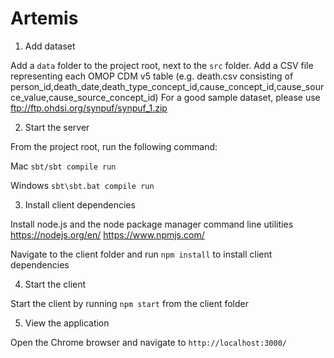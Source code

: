 # Artemis

1) Add dataset

Add a `data` folder to the project root, next to the `src` folder.
Add a CSV file representing each OMOP CDM v5 table (e.g. death.csv consisting of person_id,death_date,death_type_concept_id,cause_concept_id,cause_source_value,cause_source_concept_id)
For a good sample dataset, please use ftp://ftp.ohdsi.org/synpuf/synpuf_1.zip

2) Start the server

From the project root, run the following command:

Mac
`sbt/sbt compile run`

Windows
`sbt\sbt.bat compile run`

3) Install client dependencies

Install node.js and the node package manager command line utilities 
https://nodejs.org/en/
https://www.npmjs.com/

Navigate to the client folder and run `npm install` to install client dependencies

4) Start the client

Start the client by running `npm start` from the client folder


5) View the application

Open the Chrome browser and navigate to `http://localhost:3000/`
